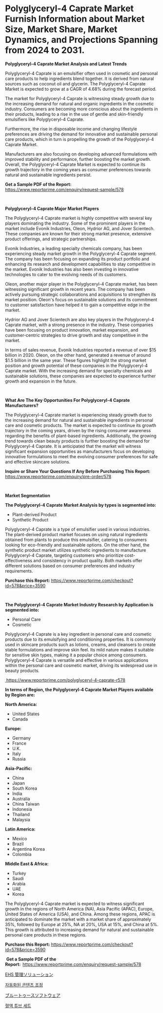 <p><h1>Polyglyceryl-4 Caprate Market Furnish Information about Market Size, Market Share, Market Dynamics, and Projections Spanning from 2024 to 2031.</h1></p><p><strong>Polyglyceryl-4 Caprate Market Analysis and Latest Trends</strong></p>
<p><p>Polyglyceryl-4 Caprate is an emulsifier often used in cosmetic and personal care products to help ingredients blend together. It is derived from natural sources such as coconut oil and glycerin. The Polyglyceryl-4 Caprate Market is expected to grow at a CAGR of 4.68% during the forecast period. </p><p>The market for Polyglyceryl-4 Caprate is witnessing steady growth due to the increasing demand for natural and organic ingredients in the cosmetic industry. Consumers are becoming more conscious about the ingredients in their products, leading to a rise in the use of gentle and skin-friendly emulsifiers like Polyglyceryl-4 Caprate. </p><p>Furthermore, the rise in disposable income and changing lifestyle preferences are driving the demand for innovative and sustainable personal care products, which in turn is propelling the growth of the Polyglyceryl-4 Caprate Market. </p><p>Manufacturers are also focusing on developing advanced formulations with improved stability and performance, further boosting the market growth. Overall, the Polyglyceryl-4 Caprate Market is expected to continue its growth trajectory in the coming years as consumer preferences towards natural and sustainable ingredients persist.</p></p>
<p><strong>Get a Sample PDF of the Report:&nbsp;</strong> <a href="https://www.reportprime.com/enquiry/request-sample/578">https://www.reportprime.com/enquiry/request-sample/578</a></p>
<p>&nbsp;</p>
<p><strong>Polyglyceryl-4 Caprate Major Market Players</strong></p>
<p><p>The Polyglyceryl-4 Caprate market is highly competitive with several key players dominating the industry. Some of the prominent players in the market include Evonik Industries, Oleon, Hydrior AG, and Jover Scientech. These companies are known for their strong market presence, extensive product offerings, and strategic partnerships.</p><p>Evonik Industries, a leading specialty chemicals company, has been experiencing steady market growth in the Polyglyceryl-4 Caprate segment. The company has been focusing on expanding its product portfolio and enhancing its research and development capabilities to stay competitive in the market. Evonik Industries has also been investing in innovative technologies to cater to the evolving needs of its customers.</p><p>Oleon, another major player in the Polyglyceryl-4 Caprate market, has been witnessing significant growth in recent years. The company has been actively pursuing strategic collaborations and acquisitions to strengthen its market position. Oleon's focus on sustainable solutions and its commitment to customer satisfaction have helped it to gain a competitive edge in the market.</p><p>Hydrior AG and Jover Scientech are also key players in the Polyglyceryl-4 Caprate market, with a strong presence in the industry. These companies have been focusing on product innovation, market expansion, and customer-centric strategies to drive growth and stay competitive in the market.</p><p>In terms of sales revenue, Evonik Industries reported a revenue of over $15 billion in 2020. Oleon, on the other hand, generated a revenue of around $1.5 billion in the same year. These figures highlight the strong market position and growth potential of these companies in the Polyglyceryl-4 Caprate market. With the increasing demand for specialty chemicals and sustainable solutions, these companies are expected to experience further growth and expansion in the future.</p></p>
<p>&nbsp;</p>
<p><strong>What Are The Key Opportunities For Polyglyceryl-4 Caprate Manufacturers?</strong></p>
<p><p>The Polyglyceryl-4 Caprate market is experiencing steady growth due to the increasing demand for natural and sustainable ingredients in personal care and cosmetic products. The market is expected to continue its growth trajectory in the coming years, driven by the rising consumer awareness regarding the benefits of plant-based ingredients. Additionally, the growing trend towards clean beauty products is further boosting the demand for Polyglyceryl-4 Caprate. It is anticipated that the market will witness significant expansion opportunities as manufacturers focus on developing innovative formulations to meet the evolving consumer preferences for safe and effective skincare solutions.</p></p>
<p><strong>Inquire or Share Your Questions If Any Before Purchasing This Report:</strong> <a href="https://www.reportprime.com/enquiry/pre-order/578">https://www.reportprime.com/enquiry/pre-order/578</a></p>
<p>&nbsp;</p>
<p><strong>Market Segmentation</strong></p>
<p><strong>The Polyglyceryl-4 Caprate Market Analysis by types is segmented into:</strong></p>
<p><ul><li>Plant-derived Product</li><li>Synthetic Product</li></ul></p>
<p><p>Polyglyceryl-4 Caprate is a type of emulsifier used in various industries. The plant-derived product market focuses on using natural ingredients obtained from plants to produce this emulsifier, catering to consumers looking for eco-friendly and sustainable options. On the other hand, the synthetic product market utilizes synthetic ingredients to manufacture Polyglyceryl-4 Caprate, targeting customers who prioritize cost-effectiveness and consistency in product quality. Both markets offer different solutions based on consumer preferences and industry requirements.</p></p>
<p><strong>Purchase this Report:&nbsp;</strong><a href="https://www.reportprime.com/checkout?id=578&price=3590">https://www.reportprime.com/checkout?id=578&price=3590</a></p>
<p>&nbsp;</p>
<p><strong>The Polyglyceryl-4 Caprate Market Industry Research by Application is segmented into:</strong></p>
<p><ul><li>Personal Care</li><li>Cosmetic</li></ul></p>
<p><p>Polyglyceryl-4 Caprate is a key ingredient in personal care and cosmetic products due to its emulsifying and conditioning properties. It is commonly used in skincare products such as lotions, creams, and cleansers to create stable formulations and improve skin feel. Its mild nature makes it suitable for sensitive skin types, making it a popular choice among consumers. Polyglyceryl-4 Caprate is versatile and effective in various applications within the personal care and cosmetic market, driving its widespread use in beauty products.</p></p>
<p><a href="https://www.reportprime.com/polyglyceryl-4-caprate-r578">&nbsp;https://www.reportprime.com/polyglyceryl-4-caprate-r578</a></p>
<p><strong>In terms of Region, the Polyglyceryl-4 Caprate Market Players available by Region are:</strong></p>
<p>
    <p> <strong> North America: </strong>
        <ul>
            <li>United States</li>
            <li>Canada</li>
        </ul>
        </p> 
    <p> <strong> Europe: </strong>
        <ul>
            <li>Germany</li>
            <li>France</li>
            <li>U.K.</li>
            <li>Italy</li>
            <li>Russia</li>
        </ul>
        </p> 
    <p> <strong> Asia-Pacific: </strong>
        <ul>
            <li>China</li>
            <li>Japan</li>
            <li>South Korea</li>
            <li>India</li>
            <li>Australia</li>
            <li>China Taiwan</li>
            <li>Indonesia</li>
            <li>Thailand</li>
            <li>Malaysia</li>
        </ul>
        </p> 
    <p> <strong> Latin America: </strong>
        <ul>
            <li>Mexico</li>
            <li>Brazil</li>
            <li>Argentina Korea</li>
            <li>Colombia</li>
        </ul>
        </p> 
    <p> <strong> Middle East & Africa: </strong>
        <ul>
            <li>Turkey</li>
            <li>Saudi</li>
            <li>Arabia</li>
            <li>UAE</li>
            <li>Korea</li>
        </ul>
    </p>
    </p>
<p><p>The Polyglyceryl-4 Caprate market is expected to witness significant growth in the regions of North America (NA), Asia Pacific (APAC), Europe, United States of America (USA), and China. Among these regions, APAC is anticipated to dominate the market with a market share of approximately 35%, followed by Europe at 25%, NA at 20%, USA at 15%, and China at 5%. This growth is attributed to increasing demand for natural and sustainable personal care products in these regions.</p></p>
<p><strong>Purchase this Report: </strong><a href="https://www.reportprime.com/checkout?id=578&price=3590">https://www.reportprime.com/checkout?id=578&price=3590</a></p>
<p>&nbsp;<strong>Get a Sample PDF of the Report:&nbsp;&nbsp;</strong><a href="https://www.reportprime.com/enquiry/request-sample/578">https://www.reportprime.com/enquiry/request-sample/578</a></p>
<p><strong></strong></p>
<p><p><a href="https://medium.com/@mad.jake/2024%E5%B9%B4%E3%81%8B%E3%82%892031%E5%B9%B4%E3%81%BE%E3%81%A7%E3%81%AE%E6%9C%9F%E9%96%93%E3%81%AB%E4%BA%88%E6%B8%AC%E3%81%95%E3%82%8C%E3%82%8Behs%E7%AE%A1%E7%90%86%E3%82%BD%E3%83%AA%E3%83%A5%E3%83%BC%E3%82%B7%E3%83%A7%E3%83%B3%E5%B8%82%E5%A0%B4%E3%81%AE%E5%88%86%E6%9E%90%E3%81%A8%E8%A6%8F%E6%A8%A1-0adfc7ec6b40">EHS 管理ソリューション</a></p><p><a href="https://medium.com/@jordanilliamson678678_12326/%EC%9E%90%EB%8F%99-%EC%BD%98%ED%85%90%EC%B8%A0-%EB%AA%A8%EB%8B%88%ED%84%B0%EB%A7%81-%EC%8B%9C%EC%9E%A5-%EB%8F%99%ED%96%A5-%EB%B0%8F-%EC%8B%9C%EC%9E%A5-%EB%B6%84%EC%84%9D%EC%9D%80-2024-2031%EB%85%84-%EA%B8%B0%EA%B0%84%EC%9D%84-%EC%98%88%EC%83%81%ED%95%A9%EB%8B%88%EB%8B%A4-b82eef1671b7">자동화된 콘텐츠 조정</a></p><p><a href="https://github.com/MacyOrn/Market-Research-Report-List-1/blob/main/564893870064.md">ブルートゥースソフトウェア</a></p><p><a href="https://medium.com/@monaboyer1926/%ED%98%88%EC%95%A1-%ED%8A%9C%EB%B9%99-%EC%84%B8%ED%8A%B8-%EC%8B%9C%EC%9E%A5-%EC%A2%85%EB%A5%98-%EC%9A%A9%EB%8F%84-%EB%B0%8F-%EC%A7%80%EB%A6%AC%EC%97%90-%EB%8C%80%ED%95%9C-%ED%8F%AC%EA%B4%84%EC%A0%81%EC%9D%B8-%ED%8F%89%EA%B0%80-03a496b3e0f3">혈액 튜브 세트</a></p></p>